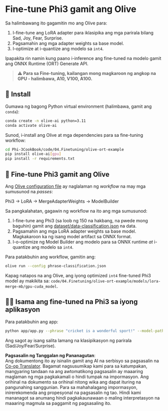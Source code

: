 <!--
CO_OP_TRANSLATOR_METADATA:
{
  "original_hash": "4164123a700fecd535d850f09506d72a",
  "translation_date": "2025-05-09T04:33:34+00:00",
  "source_file": "code/03.Finetuning/olive-ort-example/README.md",
  "language_code": "tl"
}
-->
# Fine-tune Phi3 gamit ang Olive

Sa halimbawang ito gagamitin mo ang Olive para:

1. I-fine-tune ang LoRA adapter para iklasipika ang mga parirala bilang Sad, Joy, Fear, Surprise.
1. Pagsamahin ang mga adapter weights sa base model.
1. I-optimize at i-quantize ang modelo sa `int4`.

Ipapakita rin namin kung paano i-inference ang fine-tuned na modelo gamit ang ONNX Runtime (ORT) Generate API.

> **⚠️ Para sa Fine-tuning, kailangan mong magkaroon ng angkop na GPU - halimbawa, A10, V100, A100.**

## 💾 Install

Gumawa ng bagong Python virtual environment (halimbawa, gamit ang `conda`):

```bash
conda create -n olive-ai python=3.11
conda activate olive-ai
```

Sunod, i-install ang Olive at mga dependencies para sa fine-tuning workflow:

```bash
cd Phi-3CookBook/code/04.Finetuning/olive-ort-example
pip install olive-ai[gpu]
pip install -r requirements.txt
```

## 🧪 Fine-tune Phi3 gamit ang Olive
Ang [Olive configuration file](../../../../../code/03.Finetuning/olive-ort-example/phrase-classification.json) ay naglalaman ng *workflow* na may mga sumusunod na *passes*:

Phi3 -> LoRA -> MergeAdapterWeights -> ModelBuilder

Sa pangkalahatan, gagawin ng workflow na ito ang mga sumusunod:

1. I-fine-tune ang Phi3 (sa loob ng 150 na hakbang, na pwede mong baguhin) gamit ang [dataset/data-classification.json](../../../../../code/03.Finetuning/olive-ort-example/dataset/dataset-classification.json) na data.
1. Pagsamahin ang mga LoRA adapter weights sa base model. Magkakaroon ka ng isang model artifact sa ONNX format.
1. I-o-optimize ng Model Builder ang modelo para sa ONNX runtime *at* i-quantize ang modelo sa `int4`.

Para patakbuhin ang workflow, gamitin ang:

```bash
olive run --config phrase-classification.json
```

Kapag natapos na ang Olive, ang iyong optimized `int4` fine-tuned Phi3 model ay makikita sa: `code/04.Finetuning/olive-ort-example/models/lora-merge-mb/gpu-cuda_model`.

## 🧑‍💻 Isama ang fine-tuned na Phi3 sa iyong aplikasyon

Para patakbuhin ang app:

```bash
python app/app.py --phrase "cricket is a wonderful sport!" --model-path models/lora-merge-mb/gpu-cuda_model
```

Ang sagot ay isang salita lamang na klasipikasyon ng parirala (Sad/Joy/Fear/Surprise).

**Pagsasalin ng Tanggalan ng Pananagutan**:  
Ang dokumentong ito ay isinalin gamit ang AI na serbisyo sa pagsasalin na [Co-op Translator](https://github.com/Azure/co-op-translator). Bagamat nagsusumikap kami para sa katumpakan, mangyaring tandaan na ang awtomatikong pagsasalin ay maaaring maglaman ng mga pagkakamali o hindi tumpak na impormasyon. Ang orihinal na dokumento sa orihinal nitong wika ang dapat ituring na pangunahing sanggunian. Para sa mahahalagang impormasyon, inirerekomenda ang propesyonal na pagsasalin ng tao. Hindi kami mananagot sa anumang hindi pagkakaunawaan o maling interpretasyon na maaaring magmula sa paggamit ng pagsasaling ito.